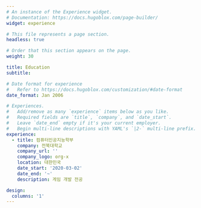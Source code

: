```yaml
---
# An instance of the Experience widget.
# Documentation: https://docs.hugoblox.com/page-builder/
widget: experience

# This file represents a page section.
headless: true

# Order that this section appears on the page.
weight: 30

title: Education
subtitle:

# Date format for experience
#   Refer to https://docs.hugoblox.com/customization/#date-format
date_format: Jan 2006

# Experiences.
#   Add/remove as many `experience` items below as you like.
#   Required fields are `title`, `company`, and `date_start`.
#   Leave `date_end` empty if it's your current employer.
#   Begin multi-line descriptions with YAML's `|2-` multi-line prefix.
experience:
  - title: 컴퓨터인공지능학부
    company: 전북대학교
    company_url: ''
    company_logo: org-x
    location: 대한민국
    date_start: '2020-03-02'
    date_end: '~'
    description: 게임 개발 전공

design:
  columns: '1'
---
```

